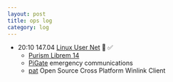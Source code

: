 ```yaml
---
layout: post
title: ops log
category: log
---
```


* 20:10 147.04 [Linux User Net](https://kc7nyr.com/linux/) 🐧 ✅
  * [Purism Librem 14](https://shop.puri.sm/shop/librem-14/)
  * [PiGate](http://www.pigate.net) emergency communications
  * [pat](https://github.com/la5nta/pat/wiki) Open Source Cross Platform Winlink Client
